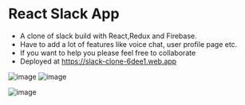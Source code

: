 # React Slack App

- A clone of slack build with React,Redux and Firebase.
- Have to add a lot of features like voice chat, user profile page etc.
- If you want to help you please feel free to collaborate
- Deployed at https://slack-clone-6dee1.web.app

![image](https://i.imgur.com/YWB7kTB.png)
![image](https://i.imgur.com/OIEq7Fq.png)

![image](https://i.imgur.com/R48RQON.png)
